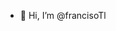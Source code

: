 - 👋 Hi, I’m @francisoTl

<!---
francisoTl/francisoTl is a ✨ special ✨ repository because its `README.md` (this file) appears on your GitHub profile.
You can click the Preview link to take a look at your changes.
--->
